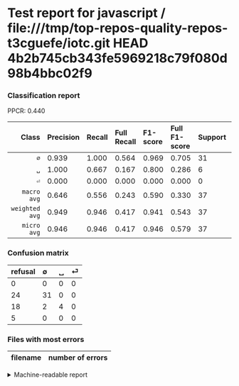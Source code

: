 # Test report for javascript / file:///tmp/top-repos-quality-repos-t3cguefe/iotc.git HEAD 4b2b745cb343fe5969218c79f080d98b4bbc02f9

### Classification report

PPCR: 0.440

| Class | Precision | Recall | Full Recall | F1-score | Full F1-score | Support | Full Support | PPCR |
|------:|:----------|:-------|:------------|:---------|:---------|:--------|:-------------|:-----|
| `∅` | 0.939| 1.000| 0.564| 0.969| 0.705| 31| 55| 0.564 |
| `␣` | 1.000| 0.667| 0.167| 0.800| 0.286| 6| 24| 0.250 |
| `⏎` | 0.000| 0.000| 0.000| 0.000| 0.000| 0| 5| 0.000 |
| `macro avg` | 0.646| 0.556| 0.243| 0.590| 0.330| 37| 84| 0.440 |
| `weighted avg` | 0.949| 0.946| 0.417| 0.941| 0.543| 37| 84| 0.440 |
| `micro avg` | 0.946| 0.946| 0.417| 0.946| 0.579| 37| 84| 0.440 |

### Confusion matrix

|refusal|  ∅| ␣| ⏎| 
|:---|:---|:---|:---|
|0 |0 |0 |0 |
|24 |31 |0 |0 |
|18 |2 |4 |0 |
|5 |0 |0 |0 |

### Files with most errors

| filename | number of errors|
|:----:|:-----|

<details>
    <summary>Machine-readable report</summary>
```json
{
  "cl_report": {"macro avg": {"f1-score": 0.5895833333333333, "precision": 0.6464646464646465, "recall": 0.5555555555555555, "support": 37}, "micro avg": {"f1-score": 0.9459459459459459, "precision": 0.9459459459459459, "recall": 0.9459459459459459, "support": 37}, "weighted avg": {"f1-score": 0.9413851351351351, "precision": 0.9492219492219494, "recall": 0.9459459459459459, "support": 37}, "\u2205": {"f1-score": 0.96875, "precision": 0.9393939393939394, "recall": 1.0, "support": 31}, "\u23ce": {"f1-score": 0.0, "precision": 0.0, "recall": 0.0, "support": 0}, "\u2423": {"f1-score": 0.8, "precision": 1.0, "recall": 0.6666666666666666, "support": 6}},
  "cl_report_full": {"macro avg": {"f1-score": 0.3300865800865801, "precision": 0.6464646464646465, "recall": 0.24343434343434342, "support": 84}, "micro avg": {"f1-score": 0.578512396694215, "precision": 0.9459459459459459, "recall": 0.4166666666666667, "support": 84}, "weighted avg": {"f1-score": 0.5429421768707483, "precision": 0.9007936507936508, "recall": 0.4166666666666667, "support": 84}, "\u2205": {"f1-score": 0.7045454545454546, "precision": 0.9393939393939394, "recall": 0.5636363636363636, "support": 55}, "\u23ce": {"f1-score": 0.0, "precision": 0.0, "recall": 0.0, "support": 5}, "\u2423": {"f1-score": 0.2857142857142857, "precision": 1.0, "recall": 0.16666666666666666, "support": 24}},
  "ppcr": 0.44047619047619047
}
```
</details>

